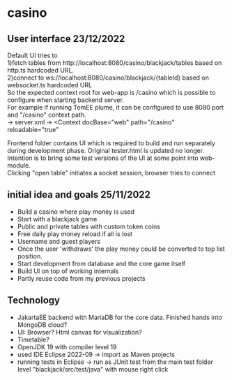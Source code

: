 # casino

## User interface 23/12/2022
Default UI tries to <br>
1)fetch tables from http://localhost:8080/casino/blackjack/tables based on http.ts hardcoded URL.<br>
2)connect to ws://localhost:8080/casino/blackjack/{tableId} based on websocket.ts hardcoded URL <br>
So the expected context root for web-app is /casino which is possible to configure when starting backend server. <br>
For example if running TomEE plume, it can be configured to use 8080 port and "/casino" context path. <br>
->  server.xml -> <Context docBase="web" path="/casino" reloadable="true"  <br>

Frontend folder contains UI which is required to build and run separately during development phase. Original tester.html is updated no longer. Intention is to bring some test versions of the UI at some point into web-module.
<br> Clicking "open table" initiates a socket session, browser tries to connect 
## initial idea and goals 25/11/2022
* Build a casino where play money is used 
* Start with a blackjack game 
* Public and private tables with custom token coins
* Free daily play money reload if all is lost
* Username and guest players
* Once the user 'withdraws' the play money could be converted to top list position.
* Start development from database and the core game itself
* Build UI on top of working internals
* Partly reuse code from my previous projects
## Technology
* JakartaEE backend with MariaDB for the core data. Finished hands into MongoDB cloud?
* UI: Browser? Html canvas for visualization?
* Timetable?
* OpenJDK 19 with compiler level 19
* used IDE Eclipse 2022-09 -> import as Maven projects
* running tests in Eclipse -> run as JUnit test from the main test folder level "blackjack/src/test/java" with mouse right click
